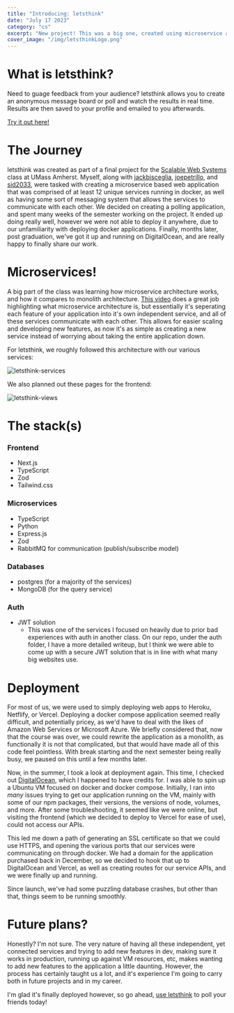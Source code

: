 ```yaml
---
title: "Introducing: letsthink"
date: "July 17 2023"
category: "cs"
excerpt: "New project! This was a big one, created using microservice architecture."
cover_image: "/img/letsthinkLogo.png"
---
```


# What is letsthink?

Need to guage feedback from your audience? letsthink allows you to create an anonymous message board or poll and watch the results in real time. Results are then saved to your profile and emailed to you afterwards.

[Try it out here!](https://www.letsth.ink)

# The Journey

letsthink was created as part of a final project for the [Scalable Web Systems](https://sites.google.com/cs.umass.edu/compsci497s/home) class at UMass Amherst. Myself, along with [jackbisceglia](https://github.com/jackbisceglia), [joepetrillo](https://github.com/joepetrillo), and [sid2033](https://github.com/sid2033), were tasked with creating a microservice based web application that was comprised of at least 12 unique services running in docker, as well as having some sort of messaging system that allows the services to communicate with each other. We decided on creating a polling application, and spent many weeks of the semester working on the project. It ended up doing really well, however we were not able to deploy it anywhere, due to our unfamiliarity with deploying docker applications. Finally, months later, post graduation, we've got it up and running on DigitalOcean, and are really happy to finally share our work.

# Microservices!

A big part of the class was learning how microservice architecture works, and how it compares to monolith architecture. [This video](https://www.youtube.com/watch?v=rv4LlmLmVWk) does a great job highlighting what microservice architecture is, but essentially it's seperating each feature of your application into it's own independent service, and all of these services communicate with each other. This allows for easier scaling and developing new features, as now it's as simple as creating a new service instead of worrying about taking the entire application down.

For letsthink, we roughly followed this architecture with our various services:

![letsthink-services](/img/letsthink-services.png)

We also planned out these pages for the frontend:

![letsthink-views](/img/letsthink-views.png)

# The stack(s)

### Frontend

- Next.js
- TypeScript
- Zod
- Tailwind.css

### Microservices

- TypeScript
- Python
- Express.js
- Zod
- RabbitMQ for communication (publish/subscribe model)

### Databases

- postgres (for a majority of the services)
- MongoDB (for the query service)

### Auth

- JWT solution
  - This was one of the services I focused on heavily due to prior bad experiences with auth in another class. On our repo, under the auth folder, I have a more detailed writeup, but I think we were able to come up with a secure JWT solution that is in line with what many big websites use.

# Deployment

For most of us, we were used to simply deploying web apps to Heroku, Netflify, or Vercel. Deploying a docker compose application seemed really difficult, and potentially pricey, as we'd have to deal with the likes of Amazon Web Services or Microsoft Azure. We briefly considered that, now that the course was over, we could rewrite the application as a monolith, as functionally it is not that complicated, but that would have made all of this code feel pointless. With break starting and the next semester being really busy, we paused on this until a few months later.

Now, in the summer, I took a look at deployment again. This time, I checked out [DigitalOcean](https://www.digitalocean.com/), which I happened to have credits for. I was able to spin up a Ubuntu VM focused on docker and docker compose. Initially, I ran into _many_ issues trying to get our application running on the VM, mainly with some of our npm packages, their versions, the versions of node, volumes, and more. After some troubleshooting, it seemed like we were online, but visiting the frontend (which we decided to deploy to Vercel for ease of use), could not access our APIs.

This led me down a path of generating an SSL certificate so that we could use HTTPS, and opening the various ports that our services were communicating on through docker. We had a domain for the application purchased back in December, so we decided to hook that up to DigitalOcean and Vercel, as well as creating routes for our service APIs, and we were finally up and running.

Since launch, we've had some puzzling database crashes, but other than that, things seem to be running smoothly.

# Future plans?

Honestly? I'm not sure. The very nature of having all these independent, yet connected services and trying to add new features in dev, making sure it works in production, running up against VM resources, etc, makes wanting to add new features to the application a little daunting. However, the process has certainly taught us a lot, and it's experience I'm going to carry both in future projects and in my career.

I'm glad it's finally deployed however, so go ahead, [use letsthink](https://www.letsth.ink) to poll your friends today!
